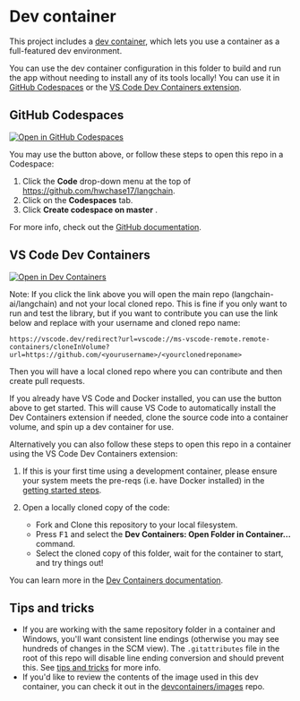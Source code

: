 # Dev container

This project includes a [dev container](https://containers.dev/), which lets you use a container as a full-featured dev environment.

You can use the dev container configuration in this folder to build and run the app without needing to install any of its tools locally! You can use it in [GitHub Codespaces](https://github.com/features/codespaces) or the [VS Code Dev Containers extension](https://marketplace.visualstudio.com/items?itemName=ms-vscode-remote.remote-containers).

## GitHub Codespaces
[![Open in GitHub Codespaces](https://github.com/codespaces/badge.svg)](https://codespaces.new/hwchase17/langchain)

You may use the button above, or follow these steps to open this repo in a Codespace:
1. Click the **Code** drop-down menu at the top of https://github.com/hwchase17/langchain.
1. Click on the **Codespaces** tab.
1. Click **Create codespace on master** .

For more info, check out the [GitHub documentation](https://docs.github.com/en/free-pro-team@latest/github/developing-online-with-codespaces/creating-a-codespace#creating-a-codespace).
  
## VS Code Dev Containers
[![Open in Dev Containers](https://img.shields.io/static/v1?label=Dev%20Containers&message=Open&color=blue&logo=visualstudiocode)](https://vscode.dev/redirect?url=vscode://ms-vscode-remote.remote-containers/cloneInVolume?url=https://github.com/langchain-ai/langchain)

Note: If you click the link above you will open the main repo (langchain-ai/langchain) and not your local cloned repo. This is fine if you only want to run and test the library, but if you want to contribute you can use the  link below and replace with your username and cloned repo name: 
```
https://vscode.dev/redirect?url=vscode://ms-vscode-remote.remote-containers/cloneInVolume?url=https://github.com/<yourusername>/<yourclonedreponame>

```
Then you will have a local cloned repo where you can contribute and then create pull requests.

If you already have VS Code and Docker installed, you can use the button above to get started. This will cause VS Code to automatically install the Dev Containers extension if needed, clone the source code into a container volume, and spin up a dev container for use.

Alternatively you can also follow these steps to open this repo in a container using the VS Code Dev Containers extension:

1. If this is your first time using a development container, please ensure your system meets the pre-reqs (i.e. have Docker installed) in the [getting started steps](https://aka.ms/vscode-remote/containers/getting-started).

2. Open a locally cloned copy of the code:

   - Fork and Clone this repository to your local filesystem.
   - Press <kbd>F1</kbd> and select the **Dev Containers: Open Folder in Container...** command.
   - Select the cloned copy of this folder, wait for the container to start, and try things out!

You can learn more in the [Dev Containers documentation](https://code.visualstudio.com/docs/devcontainers/containers).

## Tips and tricks

* If you are working with the same repository folder in a container and Windows, you'll want consistent line endings (otherwise you may see hundreds of changes in the SCM view). The `.gitattributes` file in the root of this repo will disable line ending conversion and should prevent this. See [tips and tricks](https://code.visualstudio.com/docs/devcontainers/tips-and-tricks#_resolving-git-line-ending-issues-in-containers-resulting-in-many-modified-files) for more info.
* If you'd like to review the contents of the image used in this dev container, you can check it out in the [devcontainers/images](https://github.com/devcontainers/images/tree/main/src/python) repo.
